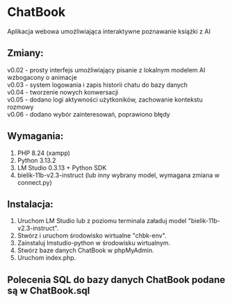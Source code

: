 # ChatBook
Aplikacja webowa umożliwiająca interaktywne poznawanie książki z AI

## Zmiany:
v0.02 - prosty interfejs umożliwiający pisanie z lokalnym modelem AI wzbogacony o animacje\
v0.03 - system logowania i zapis historii chatu do bazy danych\
v0.04 - tworzenie nowych konwersacji\
v0.05 - dodano logi aktywności użytkoników, zachowanie kontekstu rozmowy\
v0.06 - dodano wybór zainteresowań, poprawiono błędy

## Wymagania:
1. PHP 8.24 (xampp)
2. Python 3.13.2
3. LM Studio 0.3.13 + Python SDK
4. bielik-11b-v2.3-instruct (lub inny wybrany model, wymagana zmiana w connect.py)

## Instalacja:
1. Uruchom LM Studio lub z poziomu terminala załaduj model "bielik-11b-v2.3-instruct".
2. Stwórz i uruchom środowisko wirtualne "chbk-env".
3. Zainstaluj lmstudio-python w środowisku wirtualnym.
4. Stwórz baze danych ChatBook w phpMyAdmin.
5. Uruchom index.php.

## Polecenia SQL do bazy danych ChatBook podane są w ChatBook.sql
